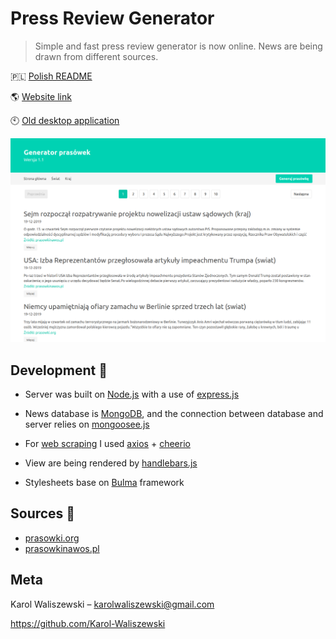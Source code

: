 # Press Review Generator
> Simple and fast press review generator is now online. News are being drawn from different sources.

🇵🇱 [Polish README](README.pl.md)

:earth_americas: [Website link](https://generator-prasowek.herokuapp.com/)

:clock10: [Old desktop application](https://github.com/Karol-Waliszewski/Prasowa-Maker)

![](generator.png)

## Development :wrench:

+ Server was built on [Node.js](https://nodejs.org/) with a use of [express.js](https://expressjs.com/)

+ News database is [MongoDB](https://www.mongodb.com/), and the connection between database and server relies on [mongoosee.js](https://mongoosejs.com/)

+ For [web scraping](https://en.wikipedia.org/wiki/Data_scraping#Web_scraping) I used [axios](https://github.com/axios/axios) + [cheerio](https://github.com/cheeriojs/cheerio)

+ View are being rendered by [handlebars.js](https://handlebarsjs.com/)

+ Stylesheets base on [Bulma](https://bulma.io/) framework

## Sources :satellite:
+ [prasowki.org](https://prasowki.org/)
+ [prasowkinawos.pl](https://prasowkinawos.pl/)

## Meta

Karol Waliszewski – [karolwaliszewski@gmail.com](mailto:karolwaliszewski@gmail.com)

https://github.com/Karol-Waliszewski

